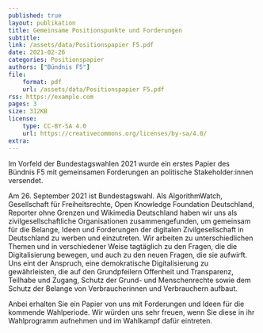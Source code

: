```yaml
---
published: true
layout: publikation
title: Gemeinsame Positionspunkte und Forderungen
subtitle: 
link: /assets/data/Positionspapier F5.pdf
date: 2021-02-26
categories: Positionspapier
authors: ["Bündnis F5"]
file:
    format: pdf
    url: /assets/data/Positionspapier F5.pdf
rss: https://example.com
pages: 3
size: 312KB
license:
    type: CC-BY-SA 4.0
    url: https://creativecommons.org/licenses/by-sa/4.0/
extra: 
---
```


Im Vorfeld der Bundestagswahlen 2021 wurde ein erstes Papier des Bündnis F5 mit gemeinsamen Forderungen an politische Stakeholder:innen versendet. 

Am 26. September 2021 ist Bundestagswahl. Als AlgorithmWatch, Gesellschaft für Freiheitsrechte, Open Knowledge Foundation Deutschland, Reporter ohne Grenzen und Wikimedia Deutschland haben wir uns als zivilgesellschaftliche Organisationen zusammengefunden, um gemeinsam für die Belange, Ideen und Forderungen der digitalen Zivilgesellschaft in Deutschland zu werben und einzutreten. Wir arbeiten zu unterschiedlichen Themen und in verschiedener Weise tagtäglich zu den Fragen, die die Digitalisierung bewegen, und auch zu den neuen Fragen, die sie aufwirft. Uns eint der Anspruch, eine demokratische Digitalisierung zu gewährleisten, die auf den Grundpfeilern Offenheit und Transparenz, Teilhabe und Zugang, Schutz der Grund- und Menschenrechte sowie dem Schutz der Belange von Verbraucherinnen und Verbrauchern aufbaut.

Anbei erhalten Sie ein Papier von uns mit Forderungen und Ideen für die kommende Wahlperiode. Wir würden uns sehr freuen, wenn Sie diese in ihr Wahlprogramm aufnehmen und im Wahlkampf dafür eintreten.
